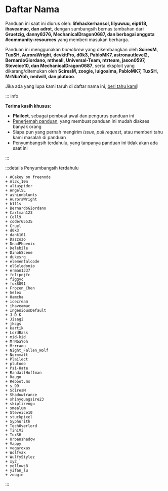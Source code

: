 # Daftar Nama

Panduan ini saat ini diurus oleh: **lifehackerhansol, lilyuwuu, eip618, ihaveamac, dan adrot**, dengan sumbangsih bernas tambahan dari **Gruetzig, danny8376, MechanicalDragon0687, dan berbagai anggota #community-resources** yang memberi masukan berharga.

Panduan ini menggunakan _homebrew_ yang dikembangkan oleh **SciresM, TuxSH, AuroraWright, devkitPro, d0k3, PabloMK7, astronautlevel2, BernardoGiordano, mtheall, Universal-Team, ntrteam, jason0597, Steveice10, dan MechanicalDragon0687**, serta eksploit yang dikarang/ditemukan oleh **SciresM, zoogie, luigoalma, PabloMK7, TuxSH, MrNbaYoh, nedwill, dan plutooo**.

Jika ada yang lupa kami taruh di daftar nama ini, [beri tahu kami](https://github.com/hacks-guide/Guide_3DS/issues)!

::: info

**Terima kasih khusus:**

- **Plailect**, sebagai pembuat awal dan pengurus panduan ini
- [Penerjemah panduan](https://crowdin.com/project/3ds-guide), yang membuat panduan ini mudah diakses banyak orang
- Siapa pun yang pernah mengirim _issue_, _pull request_, atau memberi tahu kami masalah di panduan
- Penyumbangsih terdahulu, yang tanpanya panduan ini tidak akan ada saat ini

:::

:::details Penyumbangsih terdahulu

```
+ #Cakey on freenode
+ Al3x_10m
+ aliaspider
+ AngelSL
+ ashinnblunts
+ AuroraWright
+ b1l1s
+ BernardoGiordano
+ Cartman123
+ Cell9
+ coder65535
+ Cruel
+ d0k3
+ dank101
+ Dazzozo
+ DeadPhoenix
+ Delebile
+ DinohScene
+ dukesrg
+ elementalcode
+ elSeledonio
+ erman1337
+ felipejfc
+ figgyc
+ fox8091
+ Frozen_Chen
+ Gelex
+ Hamcha
+ icecream
+ ihaveamac
+ IngeniousDefault
+ J-D-K
+ Jisagi
+ jkcgs
+ kartik
+ LordBass
+ mid-kid
+ MrNbaYoh
+ Mrrraou
+ Night_Fallen_Wolf
+ Normmatt
+ Plailect
+ plutooo
+ Psi-Hate
+ RandallHoffman
+ Raugo
+ Reboot.ms
+ s_99
+ SciresM
+ Shadowtrance
+ shinyquagsire23
+ skiptirengu
+ smealum
+ Steveice10
+ stuckpixel
+ Syphurith
+ Tech0verlord
+ TiniVi
+ TuxSH
+ Urbanshadow
+ Vappy
+ vegaroxas
+ Wolfvak
+ WulfyStylez
+ xy2_
+ yellows8
+ yifan_lu
+ zoogie
```

:::
